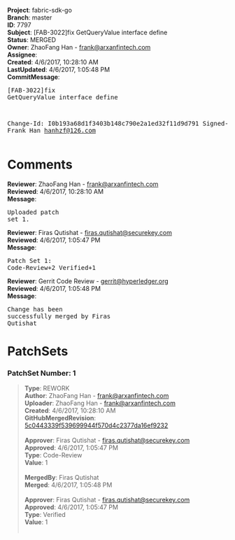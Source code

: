 <strong>Project</strong>: fabric-sdk-go<br><strong>Branch</strong>: master<br><strong>ID</strong>: 7797<br><strong>Subject</strong>: [FAB-3022]fix GetQueryValue interface define<br><strong>Status</strong>: MERGED<br><strong>Owner</strong>: ZhaoFang Han - frank@arxanfintech.com<br><strong>Assignee</strong>:<br><strong>Created</strong>: 4/6/2017, 10:28:10 AM<br><strong>LastUpdated</strong>: 4/6/2017, 1:05:48 PM<br><strong>CommitMessage</strong>:<br><pre>[FAB-3022]fix GetQueryValue interface define

Change-Id: I0b193a68d1f3403b148c790e2a1ed32f11d9d791
Signed-off-by: Frank Han <hanhzf@126.com>
</pre><h1>Comments</h1><strong>Reviewer</strong>: ZhaoFang Han - frank@arxanfintech.com<br><strong>Reviewed</strong>: 4/6/2017, 10:28:10 AM<br><strong>Message</strong>: <pre>Uploaded patch set 1.</pre><strong>Reviewer</strong>: Firas Qutishat - firas.qutishat@securekey.com<br><strong>Reviewed</strong>: 4/6/2017, 1:05:47 PM<br><strong>Message</strong>: <pre>Patch Set 1: Code-Review+2 Verified+1</pre><strong>Reviewer</strong>: Gerrit Code Review - gerrit@hyperledger.org<br><strong>Reviewed</strong>: 4/6/2017, 1:05:48 PM<br><strong>Message</strong>: <pre>Change has been successfully merged by Firas Qutishat</pre><h1>PatchSets</h1><h3>PatchSet Number: 1</h3><blockquote><strong>Type</strong>: REWORK<br><strong>Author</strong>: ZhaoFang Han - frank@arxanfintech.com<br><strong>Uploader</strong>: ZhaoFang Han - frank@arxanfintech.com<br><strong>Created</strong>: 4/6/2017, 10:28:10 AM<br><strong>GitHubMergedRevision</strong>: [5c0443339f539699944f570d4c2377da16ef9232](https://github.com/hyperledger-gerrit-archive/fabric-sdk-go/commit/5c0443339f539699944f570d4c2377da16ef9232)<br><br><strong>Approver</strong>: Firas Qutishat - firas.qutishat@securekey.com<br><strong>Approved</strong>: 4/6/2017, 1:05:47 PM<br><strong>Type</strong>: Code-Review<br><strong>Value</strong>: 1<br><br><strong>MergedBy</strong>: Firas Qutishat<br><strong>Merged</strong>: 4/6/2017, 1:05:48 PM<br><br><strong>Approver</strong>: Firas Qutishat - firas.qutishat@securekey.com<br><strong>Approved</strong>: 4/6/2017, 1:05:47 PM<br><strong>Type</strong>: Verified<br><strong>Value</strong>: 1<br><br></blockquote>